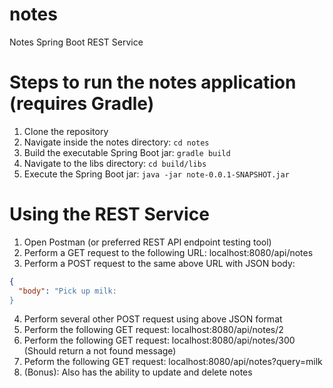 # notes
Notes Spring Boot REST Service



# Steps to run the notes application (requires Gradle)
1. Clone the repository
2. Navigate inside the notes directory: `cd notes`
3. Build the executable Spring Boot jar: `gradle build`
4. Navigate to the libs directory: `cd build/libs`
5. Execute the Spring Boot jar: `java -jar note-0.0.1-SNAPSHOT.jar`

# Using the REST Service
1. Open Postman (or preferred REST API endpoint testing tool)
2. Perform a GET request to the following URL: localhost:8080/api/notes
3. Perform a POST request to the same above URL with JSON body:
```json
{
  "body": "Pick up milk:
}
```
4. Perform several other POST request using above JSON format
5. Perform the following GET request: localhost:8080/api/notes/2
6. Perform the following GET request: localhost:8080/api/notes/300 (Should return a not found message)
7. Peform the following GET request: localhost:8080/api/notes?query=milk
8. (Bonus): Also has the ability to update and delete notes
